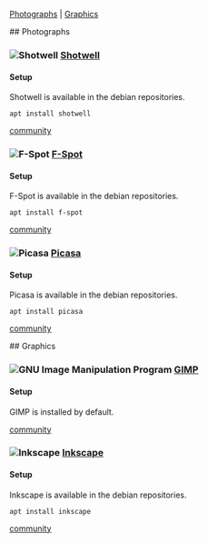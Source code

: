 [Photographs][anchor-photographs] | [Graphics][anchor-graphics]

[anchor-photographs]: #wiki-photographs
[anchor-graphics]: #wiki-graphics

<a name="photographs"/>
## Photographs

### ![][img-shotwell] [Shotwell][homepage-shotwell]

#### Setup

Shotwell is available in the debian repositories.

`apt install shotwell`

[community][community-shotwell]

### ![][img-fspot] [F-Spot][homepage-fspot]

#### Setup

F-Spot is available in the debian repositories.

`apt install f-spot`

[community][community-fspot]

### ![][img-picasa] [Picasa][homepage-picasa]
#### Setup

Picasa is available in the debian repositories.

`apt install picasa`

[community][community-picasa]

<a name="graphics"/>
## Graphics

### ![][img-gimp] [GIMP][homepage-gimp]

#### Setup

GIMP is installed by default.

[community][community-gimp]

### ![][img-inkscape] [Inkscape][homepage-inkscape]

#### Setup

Inkscape is available in the debian repositories.

`apt install inkscape`

[community][community-inkscape]

[community-fspot]: http://community.linuxmint.com/software/view/f-spot
[community-gimp]: http://community.linuxmint.com/software/view/gimp
[community-inkscape]: http://community.linuxmint.com/software/view/inkscape
[community-picasa]: http://community.linuxmint.com/software/view/picasa
[community-shotwell]: http://community.linuxmint.com/software/view/shotwell

[homepage-fspot]: http://f-spot.org/ "F-Spot"
[homepage-gimp]: http://www.gimp.org/ "GIMP"
[homepage-inkscape]: http://inkscape.org/ "Inkscape"
[homepage-picasa]: http://picasa.google.com/ "Picasa"
[homepage-shotwell]: http://yorba.org/shotwell/ "Shotwell"

[img-gimp]: image/gimp.png "GNU Image Manipulation Program"
[img-inkscape]: image/inkscape.png "Inkscape"
[img-fspot]: image/f-spot.png "F-Spot"
[img-picasa]: image/picasa.png "Picasa"
[img-shotwell]: image/shotwell.png "Shotwell"